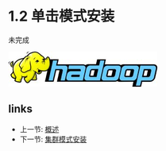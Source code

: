 # 1.2 单击模式安装

未完成
 
![](images/hadoop-logo.jpg?raw=true)

## links
  * 上一节: [概述](<01.1.md>)
  * 下一节: [集群模式安装](<01.3.md>)
